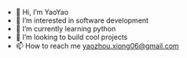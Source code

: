 - 👋 Hi, I’m YaoYao
- 👀 I’m interested in software development
- 🌱 I’m currently learning python
- 💞️ I’m looking to build cool projects
- 📫 How to reach me yaozhou.xiong06@gmail.com

<!---
yaoyao082008/yaoyao082008 is a ✨ special ✨ repository because its `README.md` (this file) appears on your GitHub profile.
You can click the Preview link to take a look at your changes.
--->
